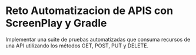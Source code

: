 # Reto Automatizacion de APIS con ScreenPlay y Gradle
Implementar una suite de pruebas automatizadas que consuma recursos de una API utilizando los métodos GET, POST, PUT y DELETE.
